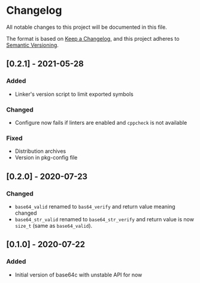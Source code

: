 # Changelog
All notable changes to this project will be documented in this file.

The format is based on [Keep a Changelog](https://keepachangelog.com/en/1.0.0/),
and this project adheres to [Semantic Versioning](https://semver.org/spec/v2.0.0.html).


## [0.2.1] - 2021-05-28
### Added
- Linker's version script to limit exported symbols

### Changed
- Configure now fails if linters are enabled and `cppcheck` is not available

### Fixed
- Distribution archives
- Version in pkg-config file


## [0.2.0] - 2020-07-23
### Changed
- `base64_valid` renamed to `bas64_verify` and return value meaning changed
- `base64_str_valid` renamed to `base64_str_verify` and return value is now
  `size_t` (same as `base64_valid`).


## [0.1.0] - 2020-07-22
### Added
- Initial version of base64c with unstable API for now
